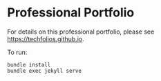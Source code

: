 # Professional Portfolio

For details on this professional portfolio, please see https://techfolios.github.io.


To run:

```
bundle install
bundle exec jekyll serve
```

